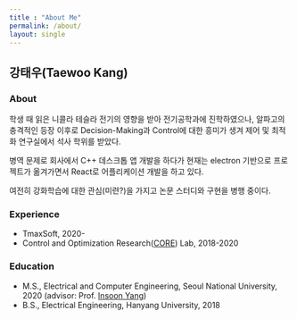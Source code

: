 ```yaml
---
title : "About Me"
permalink: /about/
layout: single
---
```


## 강태우(Taewoo Kang)

### About
학생 때 읽은 니콜라 테슬라 전기의 영향을 받아 전기공학과에 진학하였으나, 알파고의 충격적인 등장 이후로 Decision-Making과 Control에 대한 흥미가 생겨 제어 및 최적화 연구실에서 석사 학위를 받았다.

병역 문제로 회사에서 C++ 데스크톱 앱 개발을 하다가 현재는 electron 기반으로 프로젝트가 옮겨가면서 React로 어플리케이션 개발을 하고 있다.

여전히 강화학습에 대한 관심(미련?)을 가지고 논문 스터디와 구현을 병행 중이다.

### Experience
- TmaxSoft, 2020-
- Control and Optimization Research([CORE](http://coregroup.snu.ac.kr/)) Lab, 2018-2020

### Education
- M.S., Electrical and Computer Engineering, Seoul National University, 2020 (advisor: Prof. [Insoon Yang](http://coregroup.snu.ac.kr/~yang/))
- B.S., Electrical Engineering, Hanyang University, 2018

